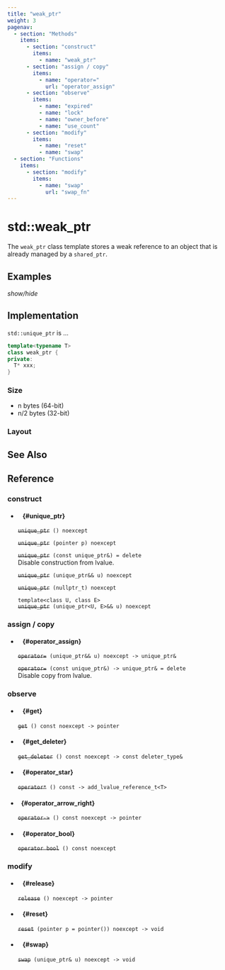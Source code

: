 ```yaml
---
title: "weak_ptr"
weight: 3
pagenav:
  - section: "Methods"
    items:
      - section: "construct"
        items:
          - name: "weak_ptr"
      - section: "assign / copy"
        items:
          - name: "operator="
            url: "operator_assign"
      - section: "observe"
        items:
          - name: "expired"
          - name: "lock"
          - name: "owner_before"
          - name: "use_count"
      - section: "modify"
        items:
          - name: "reset"
          - name: "swap"
  - section: "Functions"
    items:
      - section: "modify"
        items:
          - name: "swap"
            url: "swap_fn"
---
```


# std::weak_ptr

The `weak_ptr` class template stores a weak reference to an object that is
already managed by a `shared_ptr`.

## Examples

_show/hide_

## Implementation

`std::unique_ptr` is ...

```cpp
template<typename T>
class weak_ptr {
private:
  T* xxx;
}
```

### Size

- n bytes (64-bit)
- n/2 bytes (32-bit)

### Layout

## See Also

## Reference

### construct

- #### ` ` {#unique_ptr}

  ~~`unique_ptr`~~` () noexcept`

  ~~`unique_ptr`~~` (pointer p) noexcept`

  ~~`unique_ptr`~~` (const unique_ptr&) = delete`\
  Disable construction from lvalue.

  ~~`unique_ptr`~~` (unique_ptr&& u) noexcept`

  ~~`unique_ptr`~~` (nullptr_t) noexcept`

  `template<class U, class E>`\
  ~~`unique_ptr`~~` (unique_ptr<U, E>&& u) noexcept`

### assign / copy

- #### ` ` {#operator_assign}

  ~~`operator=`~~` (unique_ptr&& u) noexcept -> unique_ptr&`

  ~~`operator=`~~` (const unique_ptr&) -> unique_ptr& = delete`\
  Disable copy from lvalue.

### observe

- #### ` ` {#get}

  ~~`get`~~` () const noexcept -> pointer`

- #### ` ` {#get_deleter}

  ~~`get_deleter`~~` () const noexcept -> const deleter_type&`

- #### ` ` {#operator_star}

  ~~`operator*`~~` () const -> add_lvalue_reference_t<T>`

- #### ` ` {#operator_arrow_right}

  ~~`operator->`~~` () const noexcept -> pointer`

- #### ` ` {#operator_bool}

  ~~`operator bool`~~` () const noexcept`

### modify

- #### ` ` {#release}

  ~~`release`~~` () noexcept -> pointer`

- #### ` ` {#reset}

  ~~`reset`~~` (pointer p = pointer()) noexcept -> void`

- #### ` ` {#swap}

  ~~`swap`~~` (unique_ptr& u) noexcept -> void`
